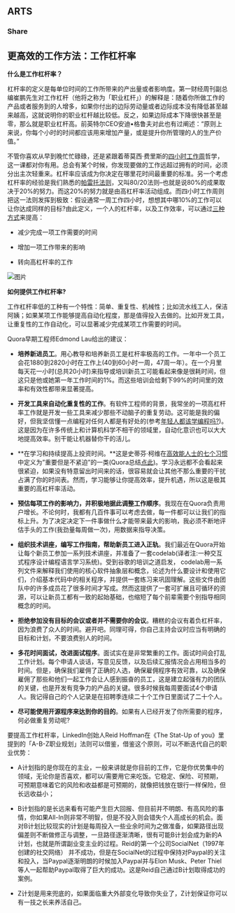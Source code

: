 ## ARTS

### Share

## 更高效的工作方法：工作杠杆率

**什么是工作杠杆率？**

杠杆率的定义是每单位时间的工作所带来的产出量或者影响度。第一财经周刊副总编崔鹏先生对工作杠杆（他将之称为「职业杠杆」）的解释是：随着你所做工作的产品或者服务到的人增多，如果你付出的边际劳动量或者边际成本没有降低甚至越来越高，这就说明你的职业杠杆越比较低。反之，如果边际成本下降很快甚至是零，那么就是职业杠杆高。前英特尔CEO安迪•格鲁夫对此也有过阐述：“原则上来说，你每个小时的时间都应该用来增加产量，或是提升你所管理的人的生产价值。”

不管你喜欢从早到晚忙忙碌碌，还是紧跟着蒂莫西·费里斯的[四小时工作周](http://www.fourhourworkweek.com/)哲学，这一课都对你有用。总会有某个时候，你发现要做的工作远超过拥有的时间，必须分出主次轻重来。杠杆率应该成为你决定在哪里花时间最重要的标准。另一个考虑杠杆率的经验是我们熟悉的[帕雷托法则](http://en.wikipedia.org/wiki/Pareto_principle)，又叫80/20法则–也就是说80%的成果取决于20%的努力。而这20%的努力就是由高杠杆率活动组成。而四小时工作周则把这一法则发挥到极致：假设通常一周工作四小时，想想其中哪10%的工作可以让你达成同样的目标?由此定义，一个人的杠杆率，以及工作效率，可以通过[三种方式](http://www.amazon.com/High-Output-Management-Andrew-Grove/dp/0679762884)来提高：

* 减少完成一项工作需要的时间

* 增加一项工作带来的影响

* 转向高杠杆率的工作

![图片](https://uploader.shimo.im/f/amSkq8ItIj0H0fhq.jpg!thumbnail)

**如何提供工作杠杆率?**

工作杠杆率低的工种有一个特性：简单、重复性、机械性；比如流水线工人，保洁阿姨；如果某项工作能够提高自动化程度，那是值得投入去做的。比如开发工具，让重复性的工作自动化，可以显著减少完成某项工作需要的时间。

Quora早期工程师Edmond Lau给出的建议：

* **培养新进员工**。用心教导和培养新员工是杠杆率极高的工作。一年中一个员工会花1880到2820小时在工作上(40到60小时一周，47周一年）。在一个月里每天花一小时(总共20小时)来指导或培训新员工可能看起来像是很耗时间，但这只是他或她第一年工作时间的1%。而这些培训会给剩下99%的时间里的效率和有效性都带来显著提高。

* **开发工具来自动化重复性的工作**。有软件工程师的背景，我常坐的一项高杠杆率工作就是开发一些工具来减少那些不动脑子的重复劳动。这可能是我的偏好，但我坚信懂一点编程对任何人都是有好处的(参考[年轻人都该学编程吗?](http://www.quora.com/Computer-Programming/Should-most-young-people-learn-to-code))。这是因为在许多传统上和计算机科学不相干的领域里，自动化意识也可以大大地提高效率。别干能让机器替你干的活儿。

* **在学习和持续提高上投资时间。**这是史蒂芬·柯维在[高效能人士的七个习惯](https://www.stephencovey.com/7habits/7habits.php)中定义为”重要但是不紧迫”的一类(Quora总结[点此](http://www.quora.com/Tips-and-Hacks-for-Everyday-Life/What-are-the-top-three-effectiveness-strategies-you-use))。学习永远都不会看起来很紧迫，如果没有特意留出时间来的话，很容易就会让其他不那么重要的干扰占满了你的时间表。然而，学习能够让你提高效率，提升机遇，所以这是极其重要的高杠杆率活动。

* **预估每项工作的影响力，并积极地据此调整工作顺序**。我现在在Quora负责用户增长。不论何时，我都有几百件事可以考虑去做，每一件都可以让我们的指标上升。为了决定决定下一件事做什么才能带来最大的影响，我必须不断地评估手头的工作(我劲量每周做一次)，用数据来指导决策。

* **组织技术讲座，编写工作指南，帮助新员工进入正轨**。我们最近在Quora开始让每个新员工参加一系列技术讲座，并准备了一套codelab(译者注:一种交互式程序设计编程语言学习系统)。受到谷歌的培训之道启发， codelab用一系列文件来解释我们使用的核心软件抽象层和概念，论述为什么要设计和使用它们，介绍基本代码中的相关程序，并提供一套练习来巩固理解。这些文件由团队中的许多成员花了很多时间才写成。然而这提供了一套可扩展且可循环的资源，可以让新员工都有一致的起始基础，也缩短了每个前辈需要个别指导相同概念的时间。

* **拒绝参加没有目标的会议或者并不需要你的会议**。糟糕的会议有着负杠杆率，因为浪费了众人的时间。避开吧。同理可得，你自己主持会议时应当有明确的目标和计划，不要浪费别人的时间。

* **多花时间面试，改进面试程序**。面试实在是非常繁重的工作。面试时间会打乱工作计划。每个申请人谈话，写意见反馈，以及后续汇报情况会占用相当多的时间。但是，确保我们雇佣了正确的人选，确保雇佣程序有效可靠，以及确保雇佣了那些和他们一起工作会让人感到振奋的员工，这是建立起强有力的团队的关键，也是开发有竞争力的产品的关键。很多时候我每周要面试4个申请人。我记得自己的个人记录是在招聘季连续二十个工作日里面试了二十个人。

* **尽可能使用开源程序来达到你的目的**。如果有人已经开发了你所需要的程序，何必做重复劳动呢?


要提高工作杠杆率，LinkedIn创始人Reid Hoffman在《The Stat-Up of you》里提到的「A-B-Z职业规划」法则可以借鉴，借鉴这个原则，可以不断迭代自己的职业优势：

* A计划指的是你现在的主业，一般来讲就是你目前的工作，它是你优势集中的领域，无论你是否喜欢，都可以/需要用它来吃饭。它稳定、保险、可预期，可预期意味着它的风险和收益都是可预期的，就像把钱放在银行一样保险，但长远收益小；

* B计划指的是长远来看有可能产生巨大回报、但目前并不明朗、有高风险的事情，你如果All-In则非常不明智，但是不投入则会错失个人高成长的机会。面对B计划比较现实的计划是每周投入一些业余时间为之做准备，如果路径出现偏差则不断做修正与调整，一旦路径逐渐清晰，很有可能B计划会成为新的A计划，也就是所谓副业变主业的过程。Reid的第一个公司SocialNet（1997年创建的社交网络） 并不成功，但是在SocialNet的过程中保持对Paypal的关注和投入，当Paypal逐渐明朗的时候加入Paypal并与Elon Musk、Peter Thiel等人一起帮助Paypal取得了巨大的成功。这是Reid自己通过B计划取得成功的案例。

* Z计划是用来兜底的，如果面临重大外部变化导致你失业了，Z计划保证你可以有一技之长来养活自己。


